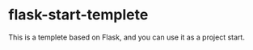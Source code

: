 # flask-start-templete
This is a templete based on Flask, and you can use it as a project start.



